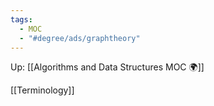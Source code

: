 ```yaml
---
tags:
  - MOC
  - "#degree/ads/graphtheory"
---
```

Up: [[Algorithms and Data Structures MOC 🌍]]

[[Terminology]]
